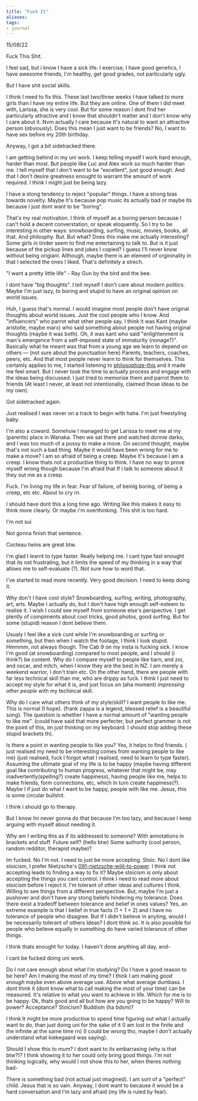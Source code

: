 ```yaml
---
title: "Fuck It"
aliases: 
tags: 
- journal
---
```


15/08/22

Fuck This Shit.

I feel sad, but i know I have a sick life. I exercise, I have good genetics, I have awesome friends, I'm healthy, get good grades, not particularly ugly. 

But I have shit social skills. 

I think I need to fix this. These last two/three weeks I have talked to more girls than I have my entire life. But they are online. One of them I did meet with, Larissa, she is very cool. But for some reason I dont find her particularly attractive and I know that shouldn't matter and I don't know why I care about it. Nvm actually I care because It's natural to want an attractive person (obviously). Does this mean I just want to be friends? No, I want to have sex before my 20th birthday. 

Anyway, I got a bit sidetracked there. 

I am getting behind in my uni work. I keep telling myself I work hard enough, harder than most. But people like Luc and Alex work so much harder than me. I tell myself that I don't want to be "excellent", just  good enough. And that I don't desire greatness enought to warrant the amount of work required. I think I might just be being lazy.

I have a stong tendency to reject "popular" things. I have a strong bias towards novelty. Maybe It's because pop music its actually bad or maybe its because I just dont want to be "boring".

That's my real motivation. I think of myself as a boring person because I can't hold a decent converstation, or speak eloquently. So I try to be interesting in other ways: snowboarding, surfing, music, movies, books, all that. And philosphy. But. But what? Does this make me actually interesting? Some girls in tinder seem to find me entertaining to talk to. But is it just because of the pickup lines and jokes I copied? I guess I'll never know without being origianl. Although, maybe there is an element of orgininality in that I selected the ones I liked. That's definitely a strech. 

"I want a pretty little life" - Ray Gun by the bird and the bee. 

I dont have "big thoughts". I tell myself I don't care about modern politics. Maybe I'm just lazy, to boring and stupid to have an original opinion on world issues. 

Huh, I guess that's normal. I would imagine most people don't have original thoughts about world issues. Just the cool people who I know. And "influencers" who parrot what other people say. I think it was Kant (maybe aristotle, maybe marx) who said something about people not having original thoughts (maybe it was both). Oh, it was kant who said "enlightenment is man's emergence from a self-imposed state of immaturity (nonage?)". Basically what he meant was that from a young age we learn to depend on others — (not sure about the punctuation here) Parents, teachers, coaches, peers, etc. And that most people never learn to think for themselves. This certainly applies to me, I started listening to [philosophize-this](notes/philosophize-this.md) and it made me feel smart. But I never took the time to actually process and engage with the ideas being discussed. I just tried to memorise them and parrot them to friends (At least I never, at least not intentionally, claimed those ideas to be my own). 

Got sidetracked again. 

Just realised I was never on a track to begin with haha. I'm just freestyling baby.

I'm also a coward. Somehow I managed to get Larissa to meet me at my (parents) place in Wanaka. Then we sat there and watched donnie darko, and I was too much of a pussy to make a move. On second thought, maybe that's not such a bad thing. Maybe it would have been wrong for me to make a move? I am so afraid of being a creep. Maybe it's because I am a creep. I know thats not a productive thing to think. I have no way to prove myself wrong though because I'm afraid that If i talk to someone about it they out me as a creep. 

Fuck. I'm living my life in fear. Fear of failure, of beinig boring, of being a creep, etc etc. About to cry rn. 

I should have dont this a long time ago. Writing like this makes it easy to think more clearly. Or maybe i'm overthinking. This shit is too hard.

I'm not sui

Not gonna finish that sentence.

Cocteau twins are great btw. 

I'm glad I learnt to type faster. Really helping me. I cant type fast enought that its not frustrating, but it limits the speed of my thinking in a way that allows me to self-evaluate (?). Not sure how to word that. 

I've started to read more recently. Very good decision. I need to keep doing it. 

Why don't I have cool style? Snowboarding, surfing, writing, photography, art, arts. Maybe I actually do, but I don't have high enough self-esteem to realise it. I wish I could see myself from someone else's perspective. I get plently of compiments about cool tricks, good photos, good surfing. But for some (stupid) reason I dont believe them. 

Usualy I feel like a sick cunt while I'm snowboarding or surfing or something, but then when I watch the footage, I think I look stupid. Hmmmm, not always though. The Cab 9 on my insta is fucking sick. I know I'm good (at snowboarding) compared to most people, and I should (i think?) be content. Why do I compare myself to people like tiarn, and zoi, and oscar, and mitch, when I know they are the best in NZ. I am merely a weekend warrior, I don't train etc. On the other hand, there are people with far less technical skill than me, who are drippy as fuck. I think I just need to accept my style for what it is, and just focus on (aha moment) *impressing other people* with my techincal skill. 

Why do I care what others think of my style/skill? I want people to like me. This is normal (I hope). (frank zappa is a legend, blessed relief is a beautiful song). The question is whether I have a normal amount of "wanting people to like me". (could have said that more perfecter, but perfect grammer is not the point of this, im just thinking on my keyboard. I should stop adding these stupid brackets th). 

Is there a point in wanting people to like you? Yes, it helps to find friends. ( just realised my need to be interesting comes from wanting people to like me) (just realised, fuck I forgot what I realised, need to learn to type faster). Assuming the ultimate goal of my life is to be happy (maybe having different goal like contributing to human progress, whatever that might be, may inadvertently(spelling?) create happiness), having people like me, helps to make friends, form connections, etc, which In turn create happiness(?). Maybe I if just do what I want to be happy, people with like me. Jesus, this is some circular bullshit. 

I think i should go to therapy.

But I know Im never gonna do that because I'm too lazy, and because I keep arguing with myself about needing it.

Why am I writing this as if its addressed to someone? With annotations in brackets and stuff. Future self? (hello btw) Some authority (cool person, random redditor, therapist maybe)?

Im fucked. No I'm not. I need to just be more accepting. Stoic. No I dont like stoicism, I prefer Nietzsche's [091-nietzsche-wilil-to-power](notes/091-nietzsche-wilil-to-power.md). I think not accepting leads to finding a way to fix it? Maybe stoicism is only about accepting the things you cant control. I think I need to read more about stoicism before I reject it. I'm tolerant of other ideas and cultures I think. Willing to see things from a different perspective. But, maybe I'm just a pushover and don't have any stong beliefs hindering my tolerance. Does there exist a tradeoff between tolerance and belief in ones values? Yes, an extreme example is that I belief in true facts (1 + 1 = 2) and I have no tolerance of people who disagree. But if I didn't believe in anyting, would I be necessarily tolerant of others Ideas? I dont think so. It is also possible for people who believe equally in something do have varied tolerance of other things.

I think thats enought for today. I haven't done anything all day, and-

I cant be fucked doing uni work. 

Do I not care enough about what I'm studying? Do I have a good reason to be here? Am I making the most of my time? I think I am making *good enough* maybe even above average use. Above what average dumbass. I dont think it (dont know what to call making the most of your time) can be measured. It's relative to what you want to achieve in life. Which for me is to be happy. Ok, thats good and all but how are you going to be happy? Will to power? Acceptance? Stoicism? Buddism (ha bdsm)?  

I think It might be more productive to spend time figuring out what I actually want to do, than just doing uni for the sake of it (I am lost in the finite and the infinite at the same time rn) (I could be wrong tho, maybe I don't actually understand what kiekegaard was saying). 

Should I show this to mum? I dont want to its embarrasing (why is that btw?)? I think showing it to her could only bring good things. I'm not thinking logically, why would I not show this to her, when theres nothing bad-

There is something bad (not actual just imagined). I am sort of a "perfect" child. Jesus that is so vain. Anyway, I dont want to because it would be a hard conversation and I'm lazy and afraid (my life is ruled by fear).   